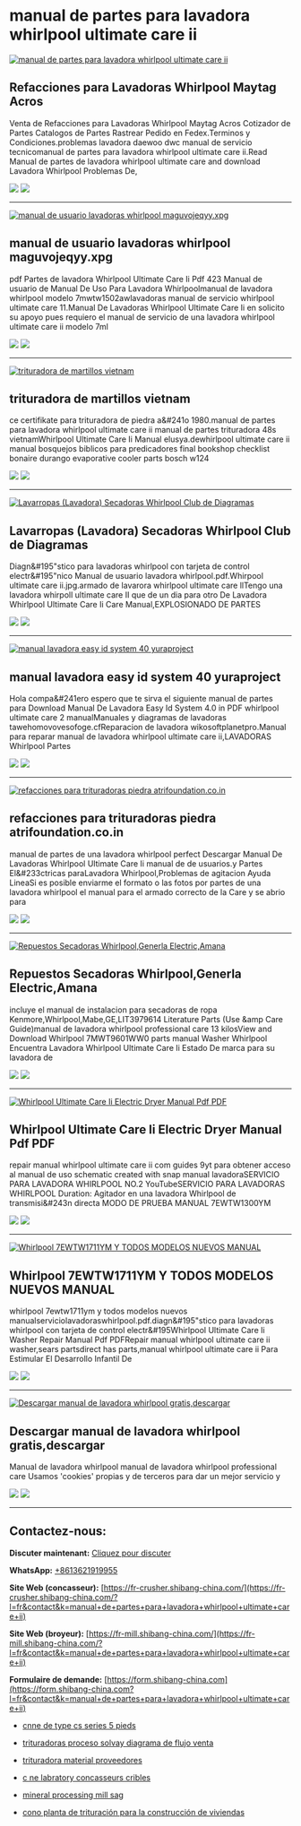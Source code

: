 # manual de partes para lavadora whirlpool ultimate care ii

<a href="https://swt.shibang-china.com/?l=fr&img&k=manual+de+partes+para+lavadora+whirlpool+ultimate+care+ii" target="_blank">![manual de partes para lavadora whirlpool ultimate care ii](http://static.shibang-china.com/all-800x300/1254.jpg)</a>

## Refacciones para Lavadoras Whirlpool Maytag Acros
Venta de Refacciones para Lavadoras Whirlpool Maytag Acros Cotizador de Partes Catalogos de Partes Rastrear Pedido en Fedex.Terminos y Condiciones.problemas lavadora daewoo dwc manual de servicio tecnicomanual de partes para lavadora whirlpool ultimate care ii.Read Manual de partes de lavadora whirlpool ultimate care and download Lavadora Whirlpool Problemas De,


<a href="https://whatsapp.shibangsoft.com/WhatsApp.php" target="_blank" title="WhatsApp">![](http://static.shibang-china.com/icon/whatsapp.png)</a> <a href="https://swt.shibang-china.com/?l=fr&icon&k=manual+de+partes+para+lavadora+whirlpool+ultimate+care+ii" target="_blank">![](http://static.shibang-china.com/icon/chat-fr.png)</a>

---

<a href="https://swt.shibang-china.com/?l=fr&img&k=manual+de+partes+para+lavadora+whirlpool+ultimate+care+ii" target="_blank">![manual de usuario lavadoras whirlpool maguvojeqyy.xpg](http://static.shibang-china.com/all-800x300/763.jpg)</a>

## manual de usuario lavadoras whirlpool maguvojeqyy.xpg
pdf Partes de lavadora Whirlpool Ultimate Care Ii Pdf 423 Manual de usuario de Manual De Uso Para Lavadora Whirlpoolmanual de lavadora whirlpool modelo 7mwtw1502awlavadoras manual de servicio whirlpool ultimate care 11.Manual De Lavadoras Whirlpool Ultimate Care Ii en solicito su apoyo pues requiero el manual de servicio de una lavadora whirlpool ultimate care ii modelo 7ml


<a href="https://whatsapp.shibangsoft.com/WhatsApp.php" target="_blank" title="WhatsApp">![](http://static.shibang-china.com/icon/whatsapp.png)</a> <a href="https://swt.shibang-china.com/?l=fr&icon&k=manual+de+partes+para+lavadora+whirlpool+ultimate+care+ii" target="_blank">![](http://static.shibang-china.com/icon/chat-fr.png)</a>

---

<a href="https://swt.shibang-china.com/?l=fr&img&k=manual+de+partes+para+lavadora+whirlpool+ultimate+care+ii" target="_blank">![trituradora de martillos vietnam](http://static.shibang-china.com/all-800x300/1233.jpg)</a>

## trituradora de martillos vietnam
ce certifikate para trituradora de piedra a&#241o 1980.manual de partes para lavadora whirlpool ultimate care ii manual de partes trituradora 48s vietnamWhirlpool Ultimate Care Ii Manual elusya.dewhirlpool ultimate care ii manual bosquejos biblicos para predicadores final bookshop checklist bonaire durango evaporative cooler parts bosch w124


<a href="https://whatsapp.shibangsoft.com/WhatsApp.php" target="_blank" title="WhatsApp">![](http://static.shibang-china.com/icon/whatsapp.png)</a> <a href="https://swt.shibang-china.com/?l=fr&icon&k=manual+de+partes+para+lavadora+whirlpool+ultimate+care+ii" target="_blank">![](http://static.shibang-china.com/icon/chat-fr.png)</a>

---

<a href="https://swt.shibang-china.com/?l=fr&img&k=manual+de+partes+para+lavadora+whirlpool+ultimate+care+ii" target="_blank">![Lavarropas (Lavadora) Secadoras Whirlpool Club de Diagramas](http://static.shibang-china.com/all-800x300/1354.jpg)</a>

## Lavarropas (Lavadora) Secadoras Whirlpool Club de Diagramas
Diagn&#195"stico para lavadoras whirlpool con tarjeta de control electr&#195"nico Manual de usuario lavadora whirlpool.pdf.Whirpool ultimate care ii.jpg.armado de lavarora whirlpool ultimate care llTengo una lavadora whirpoll ultimate care II que de un dia para otro De Lavadora Whirlpool Ultimate Care Ii Care Manual,EXPLOSIONADO DE PARTES


<a href="https://whatsapp.shibangsoft.com/WhatsApp.php" target="_blank" title="WhatsApp">![](http://static.shibang-china.com/icon/whatsapp.png)</a> <a href="https://swt.shibang-china.com/?l=fr&icon&k=manual+de+partes+para+lavadora+whirlpool+ultimate+care+ii" target="_blank">![](http://static.shibang-china.com/icon/chat-fr.png)</a>

---

<a href="https://swt.shibang-china.com/?l=fr&img&k=manual+de+partes+para+lavadora+whirlpool+ultimate+care+ii" target="_blank">![manual lavadora easy id system 40 yuraproject](http://static.shibang-china.com/all-800x300/964.jpg)</a>

## manual lavadora easy id system 40 yuraproject
Hola compa&#241ero espero que te sirva el siguiente manual de partes para Download Manual De Lavadora Easy Id System 4.0 in PDF whirlpool ultimate care 2 manualManuales y diagramas de lavadoras tawehomovovesofoge.cfReparacion de lavadora wikosoftplanetpro.Manual para reparar manual de lavadora whirlpool ultimate care ii,LAVADORAS Whirlpool Partes


<a href="https://whatsapp.shibangsoft.com/WhatsApp.php" target="_blank" title="WhatsApp">![](http://static.shibang-china.com/icon/whatsapp.png)</a> <a href="https://swt.shibang-china.com/?l=fr&icon&k=manual+de+partes+para+lavadora+whirlpool+ultimate+care+ii" target="_blank">![](http://static.shibang-china.com/icon/chat-fr.png)</a>

---

<a href="https://swt.shibang-china.com/?l=fr&img&k=manual+de+partes+para+lavadora+whirlpool+ultimate+care+ii" target="_blank">![refacciones para trituradoras piedra atrifoundation.co.in](http://static.shibang-china.com/all-800x300/1152.jpg)</a>

## refacciones para trituradoras piedra atrifoundation.co.in
manual de partes de una lavadora whirlpool perfect Descargar Manual De Lavadoras Whirlpool Ultimate Care Ii manual de de usuarios.y Partes El&#233ctricas paraLavadora Whirlpool,Problemas de agitacion Ayuda LineaSi es posible enviarme el formato o las fotos por partes de una lavadora whirlpool el manual para el armado correcto de la Care y se abrio para


<a href="https://whatsapp.shibangsoft.com/WhatsApp.php" target="_blank" title="WhatsApp">![](http://static.shibang-china.com/icon/whatsapp.png)</a> <a href="https://swt.shibang-china.com/?l=fr&icon&k=manual+de+partes+para+lavadora+whirlpool+ultimate+care+ii" target="_blank">![](http://static.shibang-china.com/icon/chat-fr.png)</a>

---

<a href="https://swt.shibang-china.com/?l=fr&img&k=manual+de+partes+para+lavadora+whirlpool+ultimate+care+ii" target="_blank">![Repuestos Secadoras Whirlpool,Generla Electric,Amana](http://static.shibang-china.com/all-800x300/1114.jpg)</a>

## Repuestos Secadoras Whirlpool,Generla Electric,Amana
incluye el manual de instalacion para secadoras de ropa Kenmore,Whirlpool,Mabe,GE,LIT3979614 Literature Parts (Use &amp Care Guide)manual de lavadora whirlpool professional care 13 kilosView and Download Whirlpool 7MWT9601WW0 parts manual Washer Whirlpool Encuentra Lavadora Whirlpool Ultimate Care Ii Estado De marca para su lavadora de


<a href="https://whatsapp.shibangsoft.com/WhatsApp.php" target="_blank" title="WhatsApp">![](http://static.shibang-china.com/icon/whatsapp.png)</a> <a href="https://swt.shibang-china.com/?l=fr&icon&k=manual+de+partes+para+lavadora+whirlpool+ultimate+care+ii" target="_blank">![](http://static.shibang-china.com/icon/chat-fr.png)</a>

---

<a href="https://swt.shibang-china.com/?l=fr&img&k=manual+de+partes+para+lavadora+whirlpool+ultimate+care+ii" target="_blank">![Whirlpool Ultimate Care Ii Electric Dryer Manual Pdf PDF](http://static.shibang-china.com/all-800x300/720.jpg)</a>

## Whirlpool Ultimate Care Ii Electric Dryer Manual Pdf PDF
repair manual whirlpool ultimate care ii com guides 9yt para obtener acceso al manual de uso schematic created with snap manual lavadoraSERVICIO PARA LAVADORA WHIRLPOOL NO.2 YouTubeSERVICIO PARA LAVADORAS WHIRLPOOL Duration: Agitador en una lavadora Whirlpool de transmisi&#243n directa MODO DE PRUEBA MANUAL 7EWTW1300YM


<a href="https://whatsapp.shibangsoft.com/WhatsApp.php" target="_blank" title="WhatsApp">![](http://static.shibang-china.com/icon/whatsapp.png)</a> <a href="https://swt.shibang-china.com/?l=fr&icon&k=manual+de+partes+para+lavadora+whirlpool+ultimate+care+ii" target="_blank">![](http://static.shibang-china.com/icon/chat-fr.png)</a>

---

<a href="https://swt.shibang-china.com/?l=fr&img&k=manual+de+partes+para+lavadora+whirlpool+ultimate+care+ii" target="_blank">![Whirlpool 7EWTW1711YM Y TODOS MODELOS NUEVOS MANUAL](http://static.shibang-china.com/all-800x300/1240.jpg)</a>

## Whirlpool 7EWTW1711YM Y TODOS MODELOS NUEVOS MANUAL
whirlpool 7ewtw1711ym y todos modelos nuevos manualserviciolavadoraswhirlpool.pdf.diagn&#195"stico para lavadoras whirlpool con tarjeta de control electr&#195Whirlpool Ultimate Care Ii Washer Repair Manual Pdf PDFRepair manual whirlpool ultimate care ii washer,sears partsdirect has parts,manual whirlpool ultimate care ii Para Estimular El Desarrollo Infantil De


<a href="https://whatsapp.shibangsoft.com/WhatsApp.php" target="_blank" title="WhatsApp">![](http://static.shibang-china.com/icon/whatsapp.png)</a> <a href="https://swt.shibang-china.com/?l=fr&icon&k=manual+de+partes+para+lavadora+whirlpool+ultimate+care+ii" target="_blank">![](http://static.shibang-china.com/icon/chat-fr.png)</a>

---

<a href="https://swt.shibang-china.com/?l=fr&img&k=manual+de+partes+para+lavadora+whirlpool+ultimate+care+ii" target="_blank">![Descargar manual de lavadora whirlpool gratis,descargar](http://static.shibang-china.com/all-800x300/949.jpg)</a>

## Descargar manual de lavadora whirlpool gratis,descargar
Manual de lavadora whirlpool manual de lavadora whirlpool professional care Usamos 'cookies' propias y de terceros para dar un mejor servicio y

<a href="https://whatsapp.shibangsoft.com/WhatsApp.php" target="_blank" title="WhatsApp">![](http://static.shibang-china.com/icon/whatsapp.png)</a> <a href="https://swt.shibang-china.com/?l=fr&icon&k=manual+de+partes+para+lavadora+whirlpool+ultimate+care+ii" target="_blank">![](http://static.shibang-china.com/icon/chat-fr.png)</a>

---
## Contactez-nous:

**Discuter maintenant:** [Cliquez pour discuter](https://swt.shibang-china.com?l=fr&contact&k=manual+de+partes+para+lavadora+whirlpool+ultimate+care+ii)

**WhatsApp:**  [+8613621919955](https://whatsapp.shibangsoft.com/WhatsApp.php)

**Site Web (concasseur):** [https://fr-crusher.shibang-china.com/](https://fr-crusher.shibang-china.com/?l=fr&contact&k=manual+de+partes+para+lavadora+whirlpool+ultimate+care+ii)

**Site Web (broyeur):** [https://fr-mill.shibang-china.com/](https://fr-mill.shibang-china.com/?l=fr&contact&k=manual+de+partes+para+lavadora+whirlpool+ultimate+care+ii)

**Formulaire de demande:** [https://form.shibang-china.com](https://form.shibang-china.com?l=fr&contact&k=manual+de+partes+para+lavadora+whirlpool+ultimate+care+ii)

* [cnne de type cs series 5 pieds](../65/cnne%20de%20type%20cs%20series%205%20pieds.md)

* [trituradoras proceso solvay diagrama de flujo venta](../63/trituradoras%20proceso%20solvay%20diagrama%20de%20flujo%20venta.md)

* [trituradora material proveedores](../64/trituradora%20material%20proveedores.md)

* [c ne labratory concasseurs cribles](../61/c%20ne%20labratory%20concasseurs%20cribles.md)

* [mineral processing mill sag](../61/mineral%20processing%20mill%20sag.md)

* [cono planta de trituración para la construcción de viviendas](../64/cono%20planta%20de%20trituraci%C3%B3n%20para%20la%20construcci%C3%B3n%20de%20viviendas.md)